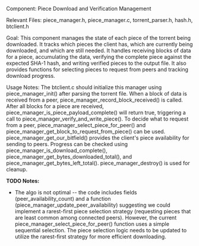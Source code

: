 Component: Piece Download and Verification Management

Relevant Files: piece_manager.h, piece_manager.c, torrent_parser.h, hash.h, btclient.h

Goal: This component manages the state of each piece of the torrent being downloaded. It tracks which pieces the client has, which are currently being downloaded, and which are still needed. It handles receiving blocks of data for a piece, accumulating the data, verifying the complete piece against the expected SHA-1 hash, and writing verified pieces to the output file. It also provides functions for selecting pieces to request from peers and tracking download progress.

Usage Notes: The btclient.c should initialize this manager using piece_manager_init() after parsing the torrent file. When a block of data is received from a peer, piece_manager_record_block_received() is called. After all blocks for a piece are received, piece_manager_is_piece_payload_complete() will return true, triggering a call to piece_manager_verify_and_write_piece(). To decide what to request from a peer, piece_manager_select_piece_for_peer() and piece_manager_get_block_to_request_from_piece() can be used. piece_manager_get_our_bitfield() provides the client's piece availability for sending to peers. Progress can be checked using piece_manager_is_download_complete(), piece_manager_get_bytes_downloaded_total(), and piece_manager_get_bytes_left_total(). piece_manager_destroy() is used for cleanup.


**TODO Notes:**

- The algo is not optimal -- the code includes fields (peer_availability_count) and a function (piece_manager_update_peer_availability) suggesting we could implement a rarest-first piece selection strategy (requesting pieces that are least common among connected peers). However, the current piece_manager_select_piece_for_peer() function uses a simple sequential selection. The piece selection logic needs to be updated to utilize the rarest-first strategy for more efficient downloading.


